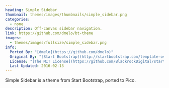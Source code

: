 ```yaml
---
heading: Simple Sidebar
thumbnail: themes/images/thumbnails/simple_sidebar.png
categories:
  - none
description: Off-canvas sidebar navigation.
link: https://github.com/dmelo/bt-theme
images:
  - themes/images/fullsize/simple_sidebar.png
info:
  Ported By: "[dmelo](https://github.com/dmelo)"
  Original By: "[Start Bootstrap](http://startbootstrap.com/template-overviews/simple-sidebar/)"
  License: "[The MIT License](https://github.com/BlackrockDigital/startbootstrap-simple-sidebar/blob/master/LICENSE)"
  Last Updated: 2016-02-13
---
```


Simple Sidebar is a theme from Start Bootstrap, ported to Pico.
